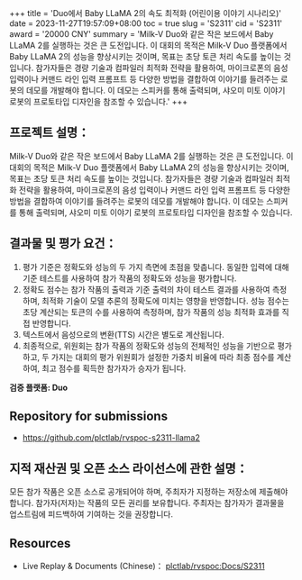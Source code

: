 +++
title = 'Duo에서 Baby LLaMA 2의 속도 최적화 (어린이용 이야기 시나리오)'
date = 2023-11-27T19:57:09+08:00
toc = true
slug = 'S2311'
cid = 'S2311'
award = '20000 CNY'
summary = 'Milk-V Duo와 같은 작은 보드에서 Baby LLaMA 2를 실행하는 것은 큰 도전입니다. 이 대회의 목적은 Milk-V Duo 플랫폼에서 Baby LLaMA 2의 성능을 향상시키는 것이며, 목표는 초당 토큰 처리 속도를 높이는 것입니다. 참가자들은 경량 기술과 컴파일러 최적화 전략을 활용하여, 마이크로폰의 음성 입력이나 커맨드 라인 입력 프롬프트 등 다양한 방법을 결합하여 이야기를 들려주는 로봇의 데모를 개발해야 합니다. 이 데모는 스피커를 통해 출력되며, 샤오미 미토 이야기 로봇의 프로토타입 디자인을 참조할 수 있습니다.'
+++

## 프로젝트 설명：

Milk-V Duo와 같은 작은 보드에서 Baby LLaMA 2를 실행하는 것은 큰 도전입니다. 이 대회의 목적은 Milk-V Duo 플랫폼에서 Baby LLaMA 2의 성능을 향상시키는 것이며, 목표는 초당 토큰 처리 속도를 높이는 것입니다. 참가자들은 경량 기술과 컴파일러 최적화 전략을 활용하여, 마이크로폰의 음성 입력이나 커맨드 라인 입력 프롬프트 등 다양한 방법을 결합하여 이야기를 들려주는 로봇의 데모를 개발해야 합니다. 이 데모는 스피커를 통해 출력되며, 샤오미 미토 이야기 로봇의 프로토타입 디자인을 참조할 수 있습니다.

## 결과물 및 평가 요건：

1. 평가 기준은 정확도와 성능의 두 가지 측면에 초점을 맞춥니다. 동일한 입력에 대해 기준 테스트를 사용하여 참가 작품의 정확도와 성능을 평가합니다.
2. 정확도 점수는 참가 작품의 출력과 기준 출력의 차이 테스트 결과를 사용하여 측정하며, 최적화 기술이 모델 추론의 정확도에 미치는 영향을 반영합니다. 성능 점수는 초당 계산되는 토큰의 수를 사용하여 측정하며, 참가 작품의 성능 최적화 효과를 직접 반영합니다.
3. 텍스트에서 음성으로의 변환(TTS) 시간은 별도로 계산됩니다.
4. 최종적으로, 위원회는 참가 작품의 정확도와 성능의 전체적인 성능을 기반으로 평가하고, 두 가지는 대회의 평가 위원회가 설정한 가중치 비율에 따라 최종 점수를 계산하여, 최고 점수를 획득한 참가자가 승자가 됩니다.

**검증 플랫폼: Duo**

## Repository for submissions

- https://github.com/plctlab/rvspoc-s2311-llama2

## 지적 재산권 및 오픈 소스 라이선스에 관한 설명：

모든 참가 작품은 오픈 소스로 공개되어야 하며, 주최자가 지정하는 저장소에 제출해야 합니다. 참가자(저자)는 작품의 모든 권리를 보유합니다. 주최자는 참가자가 결과물을 업스트림에 피드백하여 기여하는 것을 권장합니다.

## Resources

* Live Replay & Documents (Chinese)： [plctlab/rvspoc:Docs/S2311](https://github.com/plctlab/rvspoc/tree/main/Docs/S2311)

